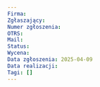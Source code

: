 ```yaml
---
Firma: 
Zgłaszający: 
Numer zgłoszenia: 
OTRS: 
Mail: 
Status: 
Wycena: 
Data zgłoszenia: 2025-04-09
Data realizacji: 
Tagi: []
---
```

